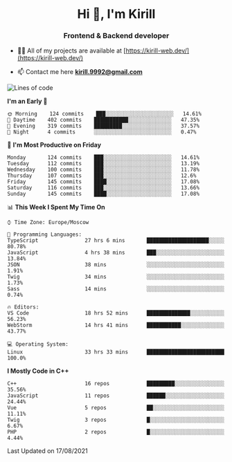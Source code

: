 <h1 align="center">Hi 👋, I'm Kirill</h1>
<h3 align="center">Frontend & Backend developer</h3>

- 👨‍💻 All of my projects are available at [https://kirill-web.dev/](https://kirill-web.dev/)

- 📫 Contact me here **kirill.9992@gmail.com**











<!--START_SECTION:waka-->
![Lines of code](https://img.shields.io/badge/From%20Hello%20World%20I%27ve%20Written-145099%20lines%20of%20code-blue)

**I'm an Early 🐤** 

```text
🌞 Morning    124 commits    ███░░░░░░░░░░░░░░░░░░░░░░   14.61% 
🌆 Daytime    402 commits    ███████████░░░░░░░░░░░░░░   47.35% 
🌃 Evening    319 commits    █████████░░░░░░░░░░░░░░░░   37.57% 
🌙 Night      4 commits      ░░░░░░░░░░░░░░░░░░░░░░░░░   0.47%

```
📅 **I'm Most Productive on Friday** 

```text
Monday       124 commits    ███░░░░░░░░░░░░░░░░░░░░░░   14.61% 
Tuesday      112 commits    ███░░░░░░░░░░░░░░░░░░░░░░   13.19% 
Wednesday    100 commits    ███░░░░░░░░░░░░░░░░░░░░░░   11.78% 
Thursday     107 commits    ███░░░░░░░░░░░░░░░░░░░░░░   12.6% 
Friday       145 commits    ████░░░░░░░░░░░░░░░░░░░░░   17.08% 
Saturday     116 commits    ███░░░░░░░░░░░░░░░░░░░░░░   13.66% 
Sunday       145 commits    ████░░░░░░░░░░░░░░░░░░░░░   17.08%

```


📊 **This Week I Spent My Time On** 

```text
⌚︎ Time Zone: Europe/Moscow

💬 Programming Languages: 
TypeScript               27 hrs 6 mins       ████████████████████░░░░░   80.78% 
JavaScript               4 hrs 38 mins       ███░░░░░░░░░░░░░░░░░░░░░░   13.84% 
JSON                     38 mins             ░░░░░░░░░░░░░░░░░░░░░░░░░   1.91% 
Twig                     34 mins             ░░░░░░░░░░░░░░░░░░░░░░░░░   1.73% 
Sass                     14 mins             ░░░░░░░░░░░░░░░░░░░░░░░░░   0.74%

🔥 Editors: 
VS Code                  18 hrs 52 mins      ██████████████░░░░░░░░░░░   56.23% 
WebStorm                 14 hrs 41 mins      ███████████░░░░░░░░░░░░░░   43.77%

💻 Operating System: 
Linux                    33 hrs 33 mins      █████████████████████████   100.0%

```

**I Mostly Code in C++** 

```text
C++                      16 repos            █████████░░░░░░░░░░░░░░░░   35.56% 
JavaScript               11 repos            ██████░░░░░░░░░░░░░░░░░░░   24.44% 
Vue                      5 repos             ██░░░░░░░░░░░░░░░░░░░░░░░   11.11% 
Twig                     3 repos             █░░░░░░░░░░░░░░░░░░░░░░░░   6.67% 
PHP                      2 repos             █░░░░░░░░░░░░░░░░░░░░░░░░   4.44%

```



 Last Updated on 17/08/2021
<!--END_SECTION:waka-->

